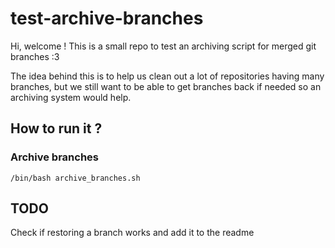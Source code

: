# test-archive-branches

Hi, welcome ! This is a small repo to test an archiving script for merged git branches :3

The idea behind this is to help us clean out a lot of repositories having many branches, but we still want to be able to get branches back if needed so an archiving system would help.

## How to run it ?

### Archive branches

```
/bin/bash archive_branches.sh
```

## TODO

Check if restoring a branch works and add it to the readme

